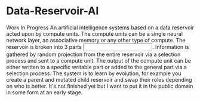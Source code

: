 # Data-Reservoir-AI
Work In Progress
An artificial intelligence systems based on a data reservoir acted upon by compute units.  The compute units can be a single neural network layer, an associative memory or any other type of compute.  The reservoir is broken into 3 parts <input><writable><general>.
Information is gathered by random projection from the entire reservoir via a selection process and sent to a compute unit.  The output of the compute unit can be either written to a specific writable part or added to the general part via a selection process.  The system is to learn by evolution, for example you create a parent and mutated child reservoir and swap their roles depending on who is better.
It's not finished yet but I want to put it in the public domain in some form at an early stage.
